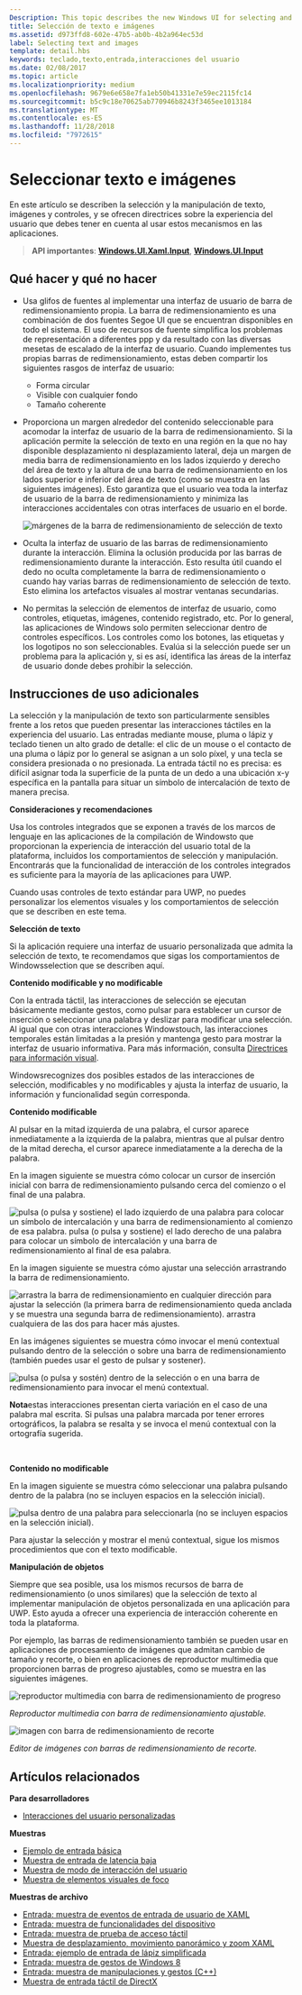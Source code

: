 ```yaml
---
Description: This topic describes the new Windows UI for selecting and manipulating text, images, and controls and provides user experience guidelines that should be considered when using these new selection and manipulation mechanisms in your UWP app.
title: Selección de texto e imágenes
ms.assetid: d973ffd8-602e-47b5-ab0b-4b2a964ec53d
label: Selecting text and images
template: detail.hbs
keywords: teclado,texto,entrada,interacciones del usuario
ms.date: 02/08/2017
ms.topic: article
ms.localizationpriority: medium
ms.openlocfilehash: 9679e6e658e7fa1eb50b41331e7e59ec2115fc14
ms.sourcegitcommit: b5c9c18e70625ab770946b8243f3465ee1013184
ms.translationtype: MT
ms.contentlocale: es-ES
ms.lasthandoff: 11/28/2018
ms.locfileid: "7972615"
---
```

# <a name="selecting-text-and-images"></a>Seleccionar texto e imágenes


En este artículo se describen la selección y la manipulación de texto, imágenes y controles, y se ofrecen directrices sobre la experiencia del usuario que debes tener en cuenta al usar estos mecanismos en las aplicaciones.

> **API importantes**: [**Windows.UI.Xaml.Input**](https://msdn.microsoft.com/library/windows/apps/br227994), [**Windows.UI.Input**](https://msdn.microsoft.com/library/windows/apps/br242084)
 


## <a name="dos-and-donts"></a>Qué hacer y qué no hacer


-   Usa glifos de fuentes al implementar una interfaz de usuario de barra de redimensionamiento propia. La barra de redimensionamiento es una combinación de dos fuentes Segoe UI que se encuentran disponibles en todo el sistema. El uso de recursos de fuente simplifica los problemas de representación a diferentes ppp y da resultado con las diversas mesetas de escalado de la interfaz de usuario. Cuando implementes tus propias barras de redimensionamiento, estas deben compartir los siguientes rasgos de interfaz de usuario:

    -   Forma circular
    -   Visible con cualquier fondo
    -   Tamaño coherente
-   Proporciona un margen alrededor del contenido seleccionable para acomodar la interfaz de usuario de la barra de redimensionamiento. Si la aplicación permite la selección de texto en una región en la que no hay disponible desplazamiento ni desplazamiento lateral, deja un margen de media barra de redimensionamiento en los lados izquierdo y derecho del área de texto y la altura de una barra de redimensionamiento en los lados superior e inferior del área de texto (como se muestra en las siguientes imágenes). Esto garantiza que el usuario vea toda la interfaz de usuario de la barra de redimensionamiento y minimiza las interacciones accidentales con otras interfaces de usuario en el borde.

    ![márgenes de la barra de redimensionamiento de selección de texto](images/textselection-gripper-margins.png)

-   Oculta la interfaz de usuario de las barras de redimensionamiento durante la interacción. Elimina la oclusión producida por las barras de redimensionamiento durante la interacción. Esto resulta útil cuando el dedo no oculta completamente la barra de redimensionamiento o cuando hay varias barras de redimensionamiento de selección de texto. Esto elimina los artefactos visuales al mostrar ventanas secundarias.

-   No permitas la selección de elementos de interfaz de usuario, como controles, etiquetas, imágenes, contenido registrado, etc. Por lo general, las aplicaciones de Windows solo permiten seleccionar dentro de controles específicos. Los controles como los botones, las etiquetas y los logotipos no son seleccionables. Evalúa si la selección puede ser un problema para la aplicación y, si es así, identifica las áreas de la interfaz de usuario donde debes prohibir la selección. 

## <a name="additional-usage-guidance"></a>Instrucciones de uso adicionales


La selección y la manipulación de texto son particularmente sensibles frente a los retos que pueden presentar las interacciones táctiles en la experiencia del usuario. Las entradas mediante mouse, pluma o lápiz y teclado tienen un alto grado de detalle: el clic de un mouse o el contacto de una pluma o lápiz por lo general se asignan a un solo píxel, y una tecla se considera presionada o no presionada. La entrada táctil no es precisa: es difícil asignar toda la superficie de la punta de un dedo a una ubicación x-y específica en la pantalla para situar un símbolo de intercalación de texto de manera precisa.

**Consideraciones y recomendaciones**

Usa los controles integrados que se exponen a través de los marcos de lenguaje en las aplicaciones de la compilación de Windowsto que proporcionan la experiencia de interacción del usuario total de la plataforma, incluidos los comportamientos de selección y manipulación. Encontrarás que la funcionalidad de interacción de los controles integrados es suficiente para la mayoría de las aplicaciones para UWP.

Cuando usas controles de texto estándar para UWP, no puedes personalizar los elementos visuales y los comportamientos de selección que se describen en este tema.

**Selección de texto**

Si la aplicación requiere una interfaz de usuario personalizada que admita la selección de texto, te recomendamos que sigas los comportamientos de Windowsselection que se describen aquí.

**Contenido modificable y no modificable**


Con la entrada táctil, las interacciones de selección se ejecutan básicamente mediante gestos, como pulsar para establecer un cursor de inserción o seleccionar una palabra y deslizar para modificar una selección. Al igual que con otras interacciones Windowstouch, las interacciones temporales están limitadas a la presión y mantenga gesto para mostrar la interfaz de usuario informativa. Para más información, consulta [Directrices para información visual](guidelines-for-visualfeedback.md).

Windowsrecognizes dos posibles estados de las interacciones de selección, modificables y no modificables y ajusta la interfaz de usuario, la información y funcionalidad según corresponda.

**Contenido modificable**

Al pulsar en la mitad izquierda de una palabra, el cursor aparece inmediatamente a la izquierda de la palabra, mientras que al pulsar dentro de la mitad derecha, el cursor aparece inmediatamente a la derecha de la palabra.

En la imagen siguiente se muestra cómo colocar un cursor de inserción inicial con barra de redimensionamiento pulsando cerca del comienzo o el final de una palabra.

![pulsa (o pulsa y sostiene) el lado izquierdo de una palabra para colocar un símbolo de intercalación y una barra de redimensionamiento al comienzo de esa palabra. pulsa (o pulsa y sostiene) el lado derecho de una palabra para colocar un símbolo de intercalación y una barra de redimensionamiento al final de esa palabra.](images/textselection-place-caret.png)

En la imagen siguiente se muestra cómo ajustar una selección arrastrando la barra de redimensionamiento.

![arrastra la barra de redimensionamiento en cualquier dirección para ajustar la selección (la primera barra de redimensionamiento queda anclada y se muestra una segunda barra de redimensionamiento). arrastra cualquiera de las dos para hacer más ajustes.](images/adjust-selection.png)

En las imágenes siguientes se muestra cómo invocar el menú contextual pulsando dentro de la selección o sobre una barra de redimensionamiento (también puedes usar el gesto de pulsar y sostener).

![pulsa (o pulsa y sostén) dentro de la selección o en una barra de redimensionamiento para invocar el menú contextual.](images/textselection-show-context.png)

**Nota**estas interacciones presentan cierta variación en el caso de una palabra mal escrita. Si pulsas una palabra marcada por tener errores ortográficos, la palabra se resalta y se invoca el menú contextual con la ortografía sugerida.

 

**Contenido no modificable**

En la imagen siguiente se muestra cómo seleccionar una palabra pulsando dentro de la palabra (no se incluyen espacios en la selección inicial).

![pulsa dentro de una palabra para seleccionarla (no se incluyen espacios en la selección inicial).](images/select-word.png)

Para ajustar la selección y mostrar el menú contextual, sigue los mismos procedimientos que con el texto modificable.

**Manipulación de objetos**

Siempre que sea posible, usa los mismos recursos de barra de redimensionamiento (o unos similares) que la selección de texto al implementar manipulación de objetos personalizada en una aplicación para UWP. Esto ayuda a ofrecer una experiencia de interacción coherente en toda la plataforma.

Por ejemplo, las barras de redimensionamiento también se pueden usar en aplicaciones de procesamiento de imágenes que admitan cambio de tamaño y recorte, o bien en aplicaciones de reproductor multimedia que proporcionen barras de progreso ajustables, como se muestra en las siguientes imágenes.

![reproductor multimedia con barra de redimensionamiento de progreso](images/gripper-mediaplayer.png)

*Reproductor multimedia con barra de redimensionamiento ajustable.*

![imagen con barra de redimensionamiento de recorte](images/gripper-imagemanip.png)

*Editor de imágenes con barras de redimensionamiento de recorte.*

## <a name="related-articles"></a>Artículos relacionados



**Para desarrolladores**
* [Interacciones del usuario personalizadas](https://msdn.microsoft.com/library/windows/apps/mt185599)

**Muestras**
* [Ejemplo de entrada básica](https://go.microsoft.com/fwlink/p/?LinkID=620302)
* [Muestra de entrada de latencia baja](https://go.microsoft.com/fwlink/p/?LinkID=620304)
* [Muestra de modo de interacción del usuario](https://go.microsoft.com/fwlink/p/?LinkID=619894)
* [Muestra de elementos visuales de foco](https://go.microsoft.com/fwlink/p/?LinkID=619895)

**Muestras de archivo**
* [Entrada: muestra de eventos de entrada de usuario de XAML](https://go.microsoft.com/fwlink/p/?linkid=226855)
* [Entrada: muestra de funcionalidades del dispositivo](https://go.microsoft.com/fwlink/p/?linkid=231530)
* [Entrada: muestra de prueba de acceso táctil](https://go.microsoft.com/fwlink/p/?linkid=231590)
* [Muestra de desplazamiento, movimiento panorámico y zoom XAML](https://go.microsoft.com/fwlink/p/?linkid=251717)
* [Entrada: ejemplo de entrada de lápiz simplificada](https://go.microsoft.com/fwlink/p/?linkid=246570)
* [Entrada: muestra de gestos de Windows 8](https://go.microsoft.com/fwlink/p/?LinkId=264995)
* [Entrada: muestra de manipulaciones y gestos (C++)](https://go.microsoft.com/fwlink/p/?linkid=231605)
* [Muestra de entrada táctil de DirectX](https://go.microsoft.com/fwlink/p/?LinkID=231627)
 

 




